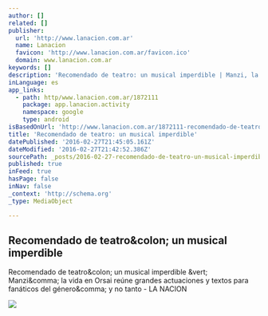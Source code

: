 ```yaml
---
author: []
related: []
publisher:
  url: 'http://www.lanacion.com.ar'
  name: Lanacion
  favicon: 'http://www.lanacion.com.ar/favicon.ico'
  domain: www.lanacion.com.ar
keywords: []
description: 'Recomendado de teatro: un musical imperdible | Manzi, la vida en Orsai reúne grandes actuaciones y textos para fanáticos del género, y no tanto - LA NACION'
inLanguage: es
app_links:
  - path: http/www.lanacion.com.ar/1872111
    package: app.lanacion.activity
    namespace: google
    type: android
isBasedOnUrl: 'http://www.lanacion.com.ar/1872111-recomendado-de-teatro-un-musical-imperdible'
title: 'Recomendado de teatro: un musical imperdible'
datePublished: '2016-02-27T21:45:05.161Z'
dateModified: '2016-02-27T21:42:52.386Z'
sourcePath: _posts/2016-02-27-recomendado-de-teatro-un-musical-imperdible.md
published: true
inFeed: true
hasPage: false
inNav: false
_context: 'http://schema.org'
_type: MediaObject

---
```

<article style=""><h1>Recomendado de teatro&amp;colon; un musical imperdible</h1><p>Recomendado de teatro&amp;colon; un musical imperdible &amp;vert; Manzi&amp;comma; la vida en Orsai reúne grandes actuaciones y textos para fanáticos del género&amp;comma; y no tanto - LA NACION</p><img src="http://bucket.glanacion.com/anexos/fotos/28/2160128.jpg" /></article>